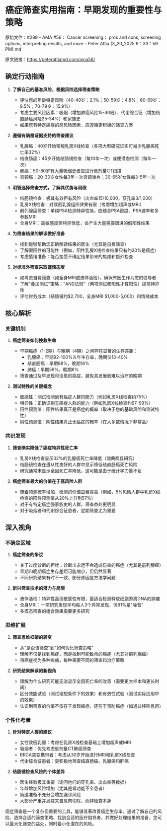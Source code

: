 # 癌症筛查实用指南：早期发现的重要性与策略

原始文件：#289 - AMA #56： Cancer screening： pros and cons, screening options, interpreting results, and more - Peter Attia (3_20_2025 9：33：59 PM).md

原文链接：https://peterattiamd.com/ama56/

<YouTube videoId="5R1f55pZwKk" />

## 确定行动指南

1. **了解自己的基准风险，根据风险选择筛查策略**
   - 评估您的年龄特定风险（40-49岁：2.1%；50-59岁：4.8%；60-69岁：9.5%；70-79岁：15.9%）
   - 考虑主要风险因素：吸烟（增加肺癌风险15-30倍）、代谢综合征（增加结直肠癌风险25-34%）和家族史
   - 如果您有特定癌症的高风险因素，应遵循更积极的筛查方案

2. **遵循有确凿证据支持的筛查建议**
   - 乳腺癌：40岁开始常规乳房X线检查（多项大型研究证实可减少乳腺癌死亡率32%）
   - 结直肠癌：45岁开始结肠镜检查（每10年一次）或便潜血检测（每年一次）
   - 肺癌：50-80岁有大量吸烟史者应进行低剂量CT扫描
   - 宫颈癌：20-30岁女性每3年一次宫颈涂片；30-65岁女性每3-5年一次

3. **明智选择筛查方式，了解其优势与局限**
   - 结肠镜检查：极其有效但有风险（出血率15/10,000，穿孔率3/1,000）
   - 乳房X线检查：对致密乳腺组织效果有限（考虑增加超声或MRI）
   - 前列腺癌筛查：单纯PSA检测特异性低，应结合PSA密度、PSA速率和多参数MRI
   - 全身MRI：高敏感度但特异性低，会产生大量需要跟进的假阳性结果

4. **为筛查结果的解读做好准备**
   - 找到能够帮助您正确解读结果的医生（尤其是自费筛查）
   - 了解假阳性的可能性（例如，阳性乳房X线检查结果只有约20%是癌症）
   - 考虑情绪准备：能否接受不确定结果带来的焦虑和额外检查

5. **对标准外筛查采取谨慎态度**
   - 如考虑自费筛查（如全身MRI或液体活检），确保有医生作为您的倡导者
   - 了解"叠加测试"策略："AND法则"（两项测试都阳性才算阳性）提高特异性
   - 评估财务成本（结肠镜约$2,700，全身MRI $1,000-5,000）和情绪成本

## 核心解析

### 关键机制

1. **癌症筛查如何挽救生命**
   - 早期癌症（1-2期）与晚期（4期）之间存在显著的生存差距：
     - 乳腺癌：早期92-100%五年生存率，晚期仅13-40%
     - 结直肠癌：早期88%，晚期16%
     - 肺癌：早期59%，晚期6%
   - 筛查通过及早发现可治愈的癌症，避免其发展到难以治疗的晚期

2. **测试特性的关键概念**
   - 敏感性：测试检测到有癌症人群的能力（例如乳房X线检查约75%）
   - 特异性：正确识别无癌症人群的能力（例如乳房X线检查约97-99%）
   - 阳性预测值：阳性结果真正是癌症的概率（取决于您的基础风险和测试特性）
   - 阴性预测值：阴性结果真正无癌症的概率（在大多数情况下非常高）

### 共识发现

1. **筛查确实降低了癌症特异性死亡率**
   - 乳房X线检查显示32%的乳腺癌死亡率降低（瑞典两县研究）
   - 结肠镜检查在遵从性良好的人群中显示降低结直肠癌死亡风险
   - 研究通常未显示全因死亡率降低，这可能是由于统计学力量不足

2. **癌症筛查最大的价值在于高风险人群**
   - 随着预测概率增加，检测的价值显著提高（例如，5%风险人群中乳房X线检查的阳性预测值从20%上升到57%）
   - 对于有特定癌症强家族史的人群，筛查益处更明显
   - 对于吸烟者和代谢综合征患者，定期筛查尤为重要

## 深入视角

### 不确定区域

1. **癌症筛查的争议**
   - 关于过度诊断的担忧：诊断出永远不会造成伤害的癌症（尤其是前列腺癌）
   - 早期和晚期癌症生存差距可能缩小，但仍然显著
   - 不同研究结果有时不一致，部分原因是方法学问题

2. **新兴筛查技术的潜力与局限**
   - 液体活检：特异性高但敏感性有限，最适合检测释放细胞游离DNA的肿瘤
   - 全身MRI：一项研究发现平均每人3个异常发现，但91%是"噪音"
   - 多模态筛查的组合效果需要更多研究

### 思维扩展

1. **筛查思维框架的转变**
   - 从"是否该筛查"到"如何优化筛查策略"
   - 理解不仅是找到癌症，而是找到可能致命的癌症（尤其对前列腺癌）
   - 将癌症视为多种疾病，每种需要不同的筛查和治疗策略

2. **研究结果解读的新视角**
   - 理解为什么研究可能无法显示全因死亡率的改善（需要更大样本和更长时间）
   - 区分效能试验（测试理想条件下的效果）和有效性试验（测试实际应用中的效果）
   - 认识到筛查的价值不仅在于发现癌症，还在于预防癌症（如通过移除息肉）

### 个性化考量

1. **针对特定人群的建议**
   - 女性致密乳腺：考虑在乳房X线检查基础上增加超声或MRI
   - 吸烟者：优先考虑低剂量CT肺癌筛查
   - BRCA突变携带者：考虑从30岁开始进行MRI和乳房X线检查
   - 代谢综合征患者：更积极地筛查结直肠癌、乳腺癌和肝癌

2. **结肠镜检查风险的个体差异**
   - 医生经验极其重要（询问他们的穿孔率、出血率等数据）
   - 年龄增加风险增加（尤其是肾功能不全患者）
   - 肠道准备不充分会增加漏诊风险
   - 大部分严重并发症来自息肉切除，而非检查本身

癌症筛查是一个复杂但重要的工具，能够显著改善癌症生存率。通过了解自己的风险、选择合适的筛查策略、找到合适的医疗倡导者，并做好处理结果的准备，您可以最大化筛查的益处，同时最小化潜在的风险。